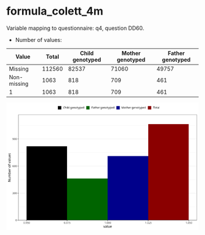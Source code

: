 # formula_colett_4m
Variable mapping to questionnaire: q4, question DD60.
- Number of values:

| Value | Total | Child genotyped | Mother genotyped | Father genotyped |
| ----- | ----- | --------------- | ---------------- | ---------------- |
| Missing | 112560 | 82537 | 71060 | 49757 |
| Non-missing | 1063 | 818 | 709 | 461 |
| 1 | 1063 | 818 | 709 | 461 |



![](formula_colett_4m_n.png)



